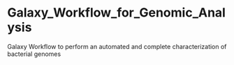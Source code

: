 # Galaxy_Workflow_for_Genomic_Analysis
Galaxy Workflow to perform an automated and complete characterization of bacterial genomes
